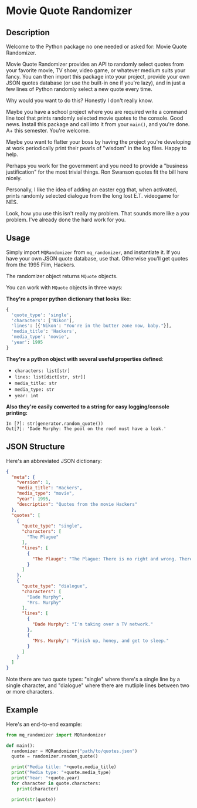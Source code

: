 # Movie Quote Randomizer

## Description

Welcome to the Python package no one needed or asked for: Movie Quote Randomizer.

Movie Quote Randomizer provides an API to randomly select quotes from your favorite movie, TV show, video game, or whatever medium suits your fancy. You can then import this package into your project, provide your own JSON quotes database (or use the built-in one if you're lazy), and in just a few lines of Python randomly select a new quote every time.

Why would you want to do this? Honestly I don't really know.

Maybe you have a school project where you are required write a command line tool that prints randomly selected movie quotes to the console. Good news. Install this package and call into it from your `main()`, and you're done. A+ this semester. You're welcome.

Maybe you want to flatter your boss by having the project you're developing at work periodically print their pearls of "wisdom" in the log files. Happy to help.

Perhaps you work for the government and you need to provide a "business justification" for the most trivial things. Ron Swanson quotes fit the bill here nicely.

Personally, I like the idea of adding an easter egg that, when activated, prints randomly selected dialogue from the long lost E.T. videogame for NES.

Look, how you use this isn't really my problem. That sounds more like a *you* problem. I've already done the hard work for you.

## Usage

Simply import `MQRandomizer` from `mq_randomizer`, and instantiate it. If you have your own JSON quote database, use that. Otherwise you'll get quotes from the 1995 Film, Hackers.

The randomizer object returns `MQuote` objects.

You can work with `MQuote` objects in three ways:

**They're a proper python dictionary that looks like:**
```python
{
  'quote_type': 'single',
  'characters': ['Nikon'],
  'lines': [{'Nikon': "You're in the butter zone now, baby."}],
  'media_title': 'Hackers',
  'media_type': 'movie',
  'year': 1995
}
```

**They're a python object with several useful properties defined**:
- `characters: list[str]`
- `lines: list[dict[str, str]]`
- `media_title: str`
- `media_type: str`
- `year: int`

**Also they're easily converted to a string for easy logging/console printing:**

```ipython
In [7]: str(generator.random_quote())
Out[7]: 'Dade Murphy: The pool on the roof must have a leak.'
```

## JSON Structure

Here's an abbreviated JSON dictionary:

```json
{
  "meta": {
    "version": 1,
    "media_title": "Hackers",
    "media_type": "movie",
    "year": 1995,
    "description": "Quotes from the movie Hackers"
  },
  "quotes": [
    {
      "quote_type": "single",
      "characters": [
        "The Plague"
      ],
      "lines": [
        {
          "The Plauge": "The Plague: There is no right and wrong. There's only fun and boring."
        }
      ]
    },
    {
      "quote_type": "dialogue",
      "characters": [
        "Dade Murphy",
        "Mrs. Murphy"
      ],
      "lines": [
        {
          "Dade Murphy": "I'm taking over a TV network."
        },
        {
          "Mrs. Murphy": "Finish up, honey, and get to sleep."
        }
      ]
    }
  ]
}
```

Note there are two quote types: "single" where there's a single line by a single character, and "dialogue" where there are mutliple lines between two or more characters.

## Example

Here's an end-to-end example:

```python
from mq_randomizer import MQRandomizer

def main():
  randomizer = MQRandomizer("path/to/quotes.json")
  quote = randomizer.random_quote()

  print("Media title: "+quote.media_title)
  print("Media type: "+quote.media_type)
  print("Year: "+quote.year)
  for character in quote.characters:
    print(character)

  print(str(quote))
```
